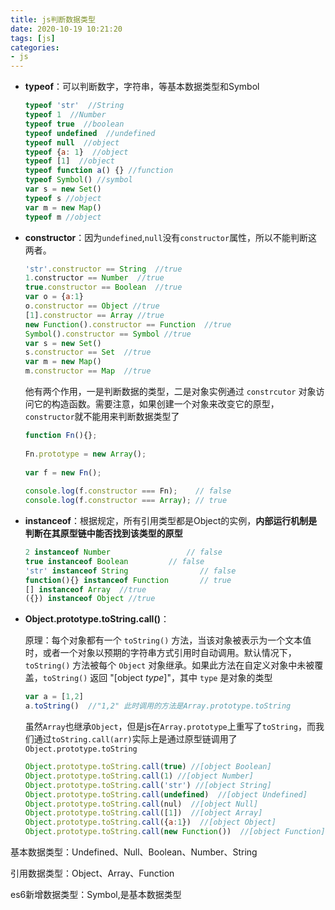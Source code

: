 ```yaml
---
title: js判断数据类型
date: 2020-10-19 10:21:20
tags: [js]
categories: 
- js
---
```


+ **typeof**：可以判断数字，字符串，等基本数据类型和Symbol

  ```js
  typeof 'str'  //String
  typeof 1  //Number
  typeof true  //boolean
  typeof undefined  //undefined
  typeof null  //object
  typeof {a: 1}  //object
  typeof [1]  //object
  typeof function a() {} //function
  typeof Symbol() //symbol
  var s = new Set()
  typeof s //object
  var m = new Map()
  typeof m //object
  ```

+ **constructor**：因为`undefined`,`null`没有`constructor`属性，所以不能判断这两者。

  ```js
  'str'.constructor == String  //true
  1.constructor == Number  //true
  true.constructor == Boolean  //true
  var o = {a:1}
  o.constructor == Object //true
  [1].constructor == Array //true
  new Function().constructor == Function  //true
  Symbol().constructor == Symbol //true
  var s = new Set()
  s.constructor == Set  //true
  var m = new Map()
  m.constructor == Map  //true
  ```

  他有两个作用，一是判断数据的类型，二是对象实例通过 `constrcutor` 对象访问它的构造函数。需要注意，如果创建一个对象来改变它的原型，`constructor`就不能用来判断数据类型了 

  ```js
  function Fn(){};
   
  Fn.prototype = new Array();
   
  var f = new Fn();
   
  console.log(f.constructor === Fn);    // false
  console.log(f.constructor === Array); // true
  ```

  

+ **instanceof**：根据规定，所有引用类型都是Object的实例，**内部运行机制是判断在其原型链中能否找到该类型的原型** 

  ```js
  2 instanceof Number                 // false
  true instanceof Boolean         // false 
  'str' instanceof String                // false 
  function(){} instanceof Function       // true
  [] instanceof Array  //true
  ({}) instanceof Object //true
  
  ```

+ **Object.prototype.toString.call()**：

  原理：每个对象都有一个 `toString()` 方法，当该对象被表示为一个文本值时，或者一个对象以预期的字符串方式引用时自动调用。默认情况下，`toString()` 方法被每个 `Object` 对象继承。如果此方法在自定义对象中未被覆盖，`toString()` 返回 "[object *type*]"，其中 `type` 是对象的类型 

  ```js
  var a = [1,2]
  a.toString()  //"1,2" 此时调用的方法是Array.prototype.toString
  ```

  虽然`Array`也继承`Object`，但是js在`Array.prototype`上重写了`toString`，而我们通过`toString.call(arr)`实际上是通过原型链调用了`Object.prototype.toString` 

  ```js
  Object.prototype.toString.call(true) //[object Boolean]
  Object.prototype.toString.call(1) //[object Number]
  Object.prototype.toString.call('str') //[object String]
  Object.prototype.toString.call(undefined)  //[object Undefined]
  Object.prototype.toString.call(nul)  //[object Null]
  Object.prototype.toString.call([1])  //[object Array]
  Object.prototype.toString.call({a:1})  //[object Object]
  Object.prototype.toString.call(new Function())  //[object Function]
  ```

  

基本数据类型：Undefined、Null、Boolean、Number、String 

引用数据类型：Object、Array、Function

es6新增数据类型：Symbol,是基本数据类型